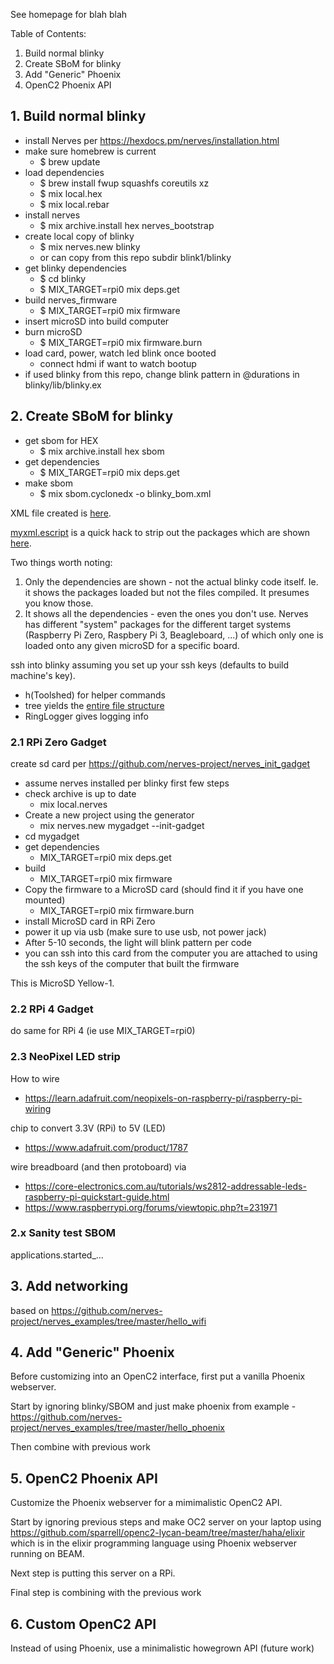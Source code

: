 See homepage for blah blah

Table of Contents:
1. Build normal blinky
2. Create SBoM for blinky
3. Add "Generic" Phoenix
4. OpenC2 Phoenix API

## 1. Build normal blinky

- install Nerves per https://hexdocs.pm/nerves/installation.html
- make sure homebrew is current
  * $ brew update
- load dependencies
  * $ brew install fwup squashfs coreutils xz
  * $ mix local.hex
  * $ mix local.rebar
- install nerves
  * $ mix archive.install hex nerves_bootstrap
- create local copy of blinky
  * $ mix nerves.new blinky
  * or can copy from this repo subdir blink1/blinky
- get blinky dependencies
  * $ cd blinky
  * $ MIX_TARGET=rpi0 mix deps.get
- build nerves_firmware
  * $ MIX_TARGET=rpi0 mix firmware
- insert microSD into build computer
- burn microSD
  * $ MIX_TARGET=rpi0 mix firmware.burn
- load card, power, watch led blink once booted
  * connect hdmi if want to watch bootup
- if used blinky from this repo, change blink pattern in @durations in blinky/lib/blinky.ex

## 2. Create SBoM for blinky
- get sbom for HEX
  * $ mix archive.install hex sbom
- get dependencies
  * $ MIX_TARGET=rpi0 mix deps.get
- make sbom
  * $ mix sbom.cyclonedx -o blinky_bom.xml

XML file created is [here](blinky_bom.xml).

[myxml.escript](myxml.escript) is a quick hack to strip out the packages
which are shown [here](blinky_pkglist.txt).

Two things worth noting:
1. Only the dependencies are shown - not the actual blinky code itself. Ie. it shows the packages loaded but not the files compiled. It presumes you know those.
2. It shows all the dependencies - even the ones you don't use. Nerves has different "system" packages for the different target systems (Raspberry Pi Zero, Raspbery Pi 3, Beagleboard, ...) of which only one is loaded onto any given microSD for a specific board.

ssh into blinky assuming you set up your ssh keys (defaults to build machine's key).
- h(Toolshed) for helper commands
- tree yields the [entire file structure](blinky-file-tree.txt)
- RingLogger gives logging info

### 2.1 RPi Zero Gadget
create sd card per https://github.com/nerves-project/nerves_init_gadget

- assume nerves installed per blinky first few steps
- check archive is up to date
  * mix local.nerves
- Create a new project using the generator
  * mix nerves.new mygadget --init-gadget
- cd mygadget
- get dependencies
  * MIX_TARGET=rpi0 mix deps.get
- build
  * MIX_TARGET=rpi0 mix firmware
- Copy the firmware to a MicroSD card (should find it if you have one mounted)
  * MIX_TARGET=rpi0 mix firmware.burn
- install MicroSD card in RPi Zero
- power it up via usb (make sure to use usb, not power jack)
- After 5-10 seconds, the light will blink pattern per code
- you can ssh into this card from the computer you are attached to using the ssh keys of the computer that built the firmware

This is MicroSD Yellow-1.

### 2.2 RPi 4 Gadget
do same for RPi 4 (ie use MIX_TARGET=rpi0)

### 2.3 NeoPixel LED strip
How to wire
- https://learn.adafruit.com/neopixels-on-raspberry-pi/raspberry-pi-wiring

chip to convert 3.3V (RPi) to 5V (LED)
- https://www.adafruit.com/product/1787

wire breadboard (and then protoboard) via
- https://core-electronics.com.au/tutorials/ws2812-addressable-leds-raspberry-pi-quickstart-guide.html
- https://www.raspberrypi.org/forums/viewtopic.php?t=231971

### 2.x Sanity test SBOM
applications.started_...


## 3. Add networking
based on https://github.com/nerves-project/nerves_examples/tree/master/hello_wifi

## 4. Add "Generic" Phoenix
Before customizing into an OpenC2 interface, first put a vanilla Phoenix webserver.

Start by ignoring blinky/SBOM and just make phoenix from example - https://github.com/nerves-project/nerves_examples/tree/master/hello_phoenix

Then combine with previous work

## 5. OpenC2 Phoenix API
Customize the Phoenix webserver for a mimimalistic OpenC2 API.

Start by ignoring previous steps and make OC2 server on your laptop using https://github.com/sparrell/openc2-lycan-beam/tree/master/haha/elixir which is in the elixir programming language using Phoenix webserver running on BEAM.

Next step is putting this server on a RPi.

Final step is combining with the previous work

## 6. Custom OpenC2 API
Instead of using Phoenix, use a minimalistic howegrown API (future work)
